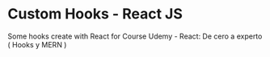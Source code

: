 # Custom Hooks - React JS

Some hooks create with React for Course Udemy - React: De cero a experto ( Hooks y MERN )